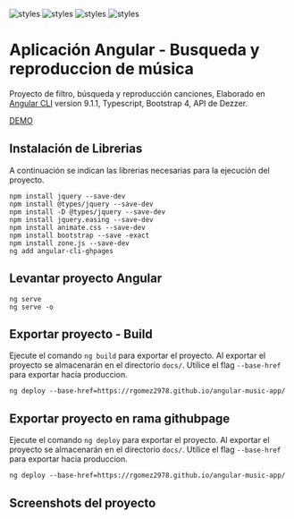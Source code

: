 ![styles](https://img.shields.io/badge/Angular-DD0031?style=for-the-badge&logo=angular&logoColor=white)
![styles](https://img.shields.io/badge/TypeScript-007ACC?style=for-the-badge&logo=typescript&logoColor=white)
![styles](https://img.shields.io/badge/Bootstrap-563D7C?style=for-the-badge&logo=bootstrap&logoColor=white)
![styles](https://img.shields.io/badge/API-yellow?style=for-the-badge&logo=json&logoColor=white)
# Aplicación Angular - Busqueda y reproduccion de música

Proyecto de filtro, búsqueda y reproducción canciones, Elaborado en [Angular CLI](https://github.com/angular/angular-cli) version 9.1.1, Typescript, Bootstrap 4, API de Dezzer.


[DEMO](https://rgomez2978.github.io/angular-music-app)

## Instalación de Librerias

A continuación se indican las librerias necesarias para la ejecución del proyecto.

    npm install jquery --save-dev
    npm install @types/jquery --save-dev
    npm install -D @types/jquery --save-dev
    npm install jquery.easing --save-dev
    npm install animate.css --save-dev
    npm install bootstrap --save -exact
    npm install zone.js --save-dev
    ng add angular-cli-ghpages


## Levantar proyecto Angular

    ng serve
    ng serve -o


## Exportar proyecto - Build

Ejecute el comando `ng build` para exportar el proyecto. Al exportar el proyecto se almacenarán en el directorio `docs/`. Utilice el flag `--base-href` para exportar hacia produccion.

    ng deploy --base-href=https://rgomez2978.github.io/angular-music-app/



## Exportar proyecto en rama githubpage

Ejecute el comando `ng deploy` para exportar el proyecto. Al exportar el proyecto se almacenarán en el directorio `docs/`. Utilice el flag `--base-href` para exportar hacia produccion.

    ng deploy --base-href=https://rgomez2978.github.io/angular-music-app/




## Screenshots del proyecto


